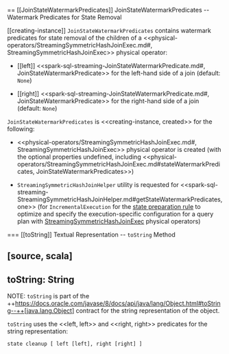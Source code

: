 == [[JoinStateWatermarkPredicates]] JoinStateWatermarkPredicates -- Watermark Predicates for State Removal

[[creating-instance]]
`JoinStateWatermarkPredicates` contains watermark predicates for state removal of the children of a <<physical-operators/StreamingSymmetricHashJoinExec.md#, StreamingSymmetricHashJoinExec>> physical operator:

* [[left]] <<spark-sql-streaming-JoinStateWatermarkPredicate.md#, JoinStateWatermarkPredicate>> for the left-hand side of a join (default: `None`)

* [[right]] <<spark-sql-streaming-JoinStateWatermarkPredicate.md#, JoinStateWatermarkPredicate>> for the right-hand side of a join (default: `None`)

`JoinStateWatermarkPredicates` is <<creating-instance, created>> for the following:

* <<physical-operators/StreamingSymmetricHashJoinExec.md#, StreamingSymmetricHashJoinExec>> physical operator is created (with the optional properties undefined, including <<physical-operators/StreamingSymmetricHashJoinExec.md#stateWatermarkPredicates, JoinStateWatermarkPredicates>>)

* `StreamingSymmetricHashJoinHelper` utility is requested for <<spark-sql-streaming-StreamingSymmetricHashJoinHelper.md#getStateWatermarkPredicates, one>> (for `IncrementalExecution` for the [state preparation rule](IncrementalExecution.md#state) to optimize and specify the execution-specific configuration for a query plan with [StreamingSymmetricHashJoinExec](physical-operators/StreamingSymmetricHashJoinExec.md) physical operators)

=== [[toString]] Textual Representation -- `toString` Method

[source, scala]
----
toString: String
----

NOTE: `toString` is part of the ++https://docs.oracle.com/javase/8/docs/api/java/lang/Object.html#toString--++[java.lang.Object] contract for the string representation of the object.

`toString` uses the <<left, left>> and <<right, right>> predicates for the string representation:

```
state cleanup [ left [left], right [right] ]
```
